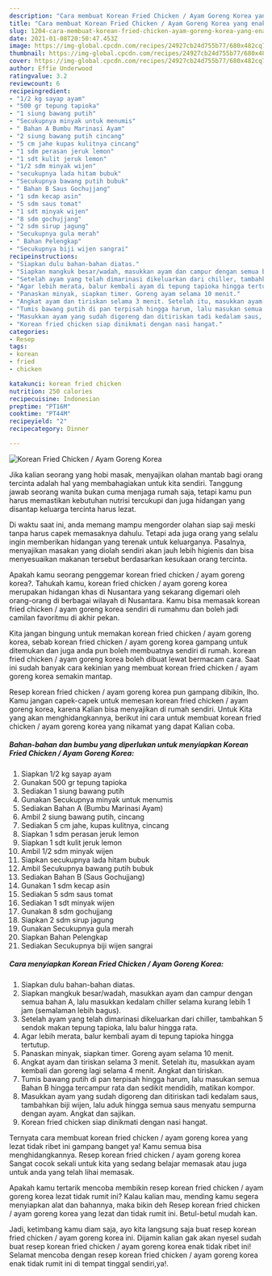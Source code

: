 ```yaml
---
description: "Cara membuat Korean Fried Chicken / Ayam Goreng Korea yang enak Untuk Jualan"
title: "Cara membuat Korean Fried Chicken / Ayam Goreng Korea yang enak Untuk Jualan"
slug: 1204-cara-membuat-korean-fried-chicken-ayam-goreng-korea-yang-enak-untuk-jualan
date: 2021-01-08T20:50:47.453Z
image: https://img-global.cpcdn.com/recipes/24927cb24d755b77/680x482cq70/korean-fried-chicken-ayam-goreng-korea-foto-resep-utama.jpg
thumbnail: https://img-global.cpcdn.com/recipes/24927cb24d755b77/680x482cq70/korean-fried-chicken-ayam-goreng-korea-foto-resep-utama.jpg
cover: https://img-global.cpcdn.com/recipes/24927cb24d755b77/680x482cq70/korean-fried-chicken-ayam-goreng-korea-foto-resep-utama.jpg
author: Effie Underwood
ratingvalue: 3.2
reviewcount: 6
recipeingredient:
- "1/2 kg sayap ayam"
- "500 gr tepung tapioka"
- "1 siung bawang putih"
- "Secukupnya minyak untuk menumis"
- " Bahan A Bumbu Marinasi Ayam"
- "2 siung bawang putih cincang"
- "5 cm jahe kupas kulitnya cincang"
- "1 sdm perasan jeruk lemon"
- "1 sdt kulit jeruk lemon"
- "1/2 sdm minyak wijen"
- "secukupnya lada hitam bubuk"
- "Secukupnya bawang putih bubuk"
- " Bahan B Saus Gochujjang"
- "1 sdm kecap asin"
- "5 sdm saus tomat"
- "1 sdt minyak wijen"
- "8 sdm gochujjang"
- "2 sdm sirup jagung"
- "Secukupnya gula merah"
- " Bahan Pelengkap"
- "Secukupnya biji wijen sangrai"
recipeinstructions:
- "Siapkan dulu bahan-bahan diatas."
- "Siapkan mangkuk besar/wadah, masukkan ayam dan campur dengan semua bahan A, lalu masukkan kedalam chiller selama kurang lebih 1 jam (semalaman lebih bagus)."
- "Setelah ayam yang telah dimarinasi dikeluarkan dari chiller, tambahkan 5 sendok makan tepung tapioka, lalu balur hingga rata."
- "Agar lebih merata, balur kembali ayam di tepung tapioka hingga tertutup."
- "Panaskan minyak, siapkan timer. Goreng ayam selama 10 menit."
- "Angkat ayam dan tiriskan selama 3 menit. Setelah itu, masukkan ayam kembali dan goreng lagi selama 4 menit. Angkat dan tiriskan."
- "Tumis bawang putih di pan terpisah hingga harum, lalu masukan semua Bahan B hingga tercampur rata dan sedikit mendidih, matikan kompor."
- "Masukkan ayam yang sudah digoreng dan ditiriskan tadi kedalam saus, tambahkan biji wijen, lalu aduk hingga semua saus menyatu sempurna dengan ayam. Angkat dan sajikan."
- "Korean fried chicken siap dinikmati dengan nasi hangat."
categories:
- Resep
tags:
- korean
- fried
- chicken

katakunci: korean fried chicken 
nutrition: 250 calories
recipecuisine: Indonesian
preptime: "PT16M"
cooktime: "PT44M"
recipeyield: "2"
recipecategory: Dinner

---
```



![Korean Fried Chicken / Ayam Goreng Korea](https://img-global.cpcdn.com/recipes/24927cb24d755b77/680x482cq70/korean-fried-chicken-ayam-goreng-korea-foto-resep-utama.jpg)

Jika kalian seorang yang hobi masak, menyajikan olahan mantab bagi orang tercinta adalah hal yang membahagiakan untuk kita sendiri. Tanggung jawab seorang  wanita bukan cuma menjaga rumah saja, tetapi kamu pun harus memastikan kebutuhan nutrisi tercukupi dan juga hidangan yang disantap keluarga tercinta harus lezat.

Di waktu  saat ini, anda memang mampu mengorder olahan siap saji meski tanpa harus capek memasaknya dahulu. Tetapi ada juga orang yang selalu ingin memberikan hidangan yang terenak untuk keluarganya. Pasalnya, menyajikan masakan yang diolah sendiri akan jauh lebih higienis dan bisa menyesuaikan makanan tersebut berdasarkan kesukaan orang tercinta. 



Apakah kamu seorang penggemar korean fried chicken / ayam goreng korea?. Tahukah kamu, korean fried chicken / ayam goreng korea merupakan hidangan khas di Nusantara yang sekarang digemari oleh orang-orang di berbagai wilayah di Nusantara. Kamu bisa memasak korean fried chicken / ayam goreng korea sendiri di rumahmu dan boleh jadi camilan favoritmu di akhir pekan.

Kita jangan bingung untuk memakan korean fried chicken / ayam goreng korea, sebab korean fried chicken / ayam goreng korea gampang untuk ditemukan dan juga anda pun boleh membuatnya sendiri di rumah. korean fried chicken / ayam goreng korea boleh dibuat lewat bermacam cara. Saat ini sudah banyak cara kekinian yang membuat korean fried chicken / ayam goreng korea semakin mantap.

Resep korean fried chicken / ayam goreng korea pun gampang dibikin, lho. Kamu jangan capek-capek untuk memesan korean fried chicken / ayam goreng korea, karena Kalian bisa menyajikan di rumah sendiri. Untuk Kita yang akan menghidangkannya, berikut ini cara untuk membuat korean fried chicken / ayam goreng korea yang nikamat yang dapat Kalian coba.

<!--inarticleads1-->

##### Bahan-bahan dan bumbu yang diperlukan untuk menyiapkan Korean Fried Chicken / Ayam Goreng Korea:

1. Siapkan 1/2 kg sayap ayam
1. Gunakan 500 gr tepung tapioka
1. Sediakan 1 siung bawang putih
1. Gunakan Secukupnya minyak untuk menumis
1. Sediakan  Bahan A (Bumbu Marinasi Ayam)
1. Ambil 2 siung bawang putih, cincang
1. Sediakan 5 cm jahe, kupas kulitnya, cincang
1. Siapkan 1 sdm perasan jeruk lemon
1. Siapkan 1 sdt kulit jeruk lemon
1. Ambil 1/2 sdm minyak wijen
1. Siapkan secukupnya lada hitam bubuk
1. Ambil Secukupnya bawang putih bubuk
1. Sediakan  Bahan B (Saus Gochujjang)
1. Gunakan 1 sdm kecap asin
1. Sediakan 5 sdm saus tomat
1. Sediakan 1 sdt minyak wijen
1. Gunakan 8 sdm gochujjang
1. Siapkan 2 sdm sirup jagung
1. Gunakan Secukupnya gula merah
1. Siapkan  Bahan Pelengkap
1. Sediakan Secukupnya biji wijen sangrai




<!--inarticleads2-->

##### Cara menyiapkan Korean Fried Chicken / Ayam Goreng Korea:

1. Siapkan dulu bahan-bahan diatas.
1. Siapkan mangkuk besar/wadah, masukkan ayam dan campur dengan semua bahan A, lalu masukkan kedalam chiller selama kurang lebih 1 jam (semalaman lebih bagus).
1. Setelah ayam yang telah dimarinasi dikeluarkan dari chiller, tambahkan 5 sendok makan tepung tapioka, lalu balur hingga rata.
1. Agar lebih merata, balur kembali ayam di tepung tapioka hingga tertutup.
1. Panaskan minyak, siapkan timer. Goreng ayam selama 10 menit.
1. Angkat ayam dan tiriskan selama 3 menit. Setelah itu, masukkan ayam kembali dan goreng lagi selama 4 menit. Angkat dan tiriskan.
1. Tumis bawang putih di pan terpisah hingga harum, lalu masukan semua Bahan B hingga tercampur rata dan sedikit mendidih, matikan kompor.
1. Masukkan ayam yang sudah digoreng dan ditiriskan tadi kedalam saus, tambahkan biji wijen, lalu aduk hingga semua saus menyatu sempurna dengan ayam. Angkat dan sajikan.
1. Korean fried chicken siap dinikmati dengan nasi hangat.




Ternyata cara membuat korean fried chicken / ayam goreng korea yang lezat tidak ribet ini gampang banget ya! Kamu semua bisa menghidangkannya. Resep korean fried chicken / ayam goreng korea Sangat cocok sekali untuk kita yang sedang belajar memasak atau juga untuk anda yang telah lihai memasak.

Apakah kamu tertarik mencoba membikin resep korean fried chicken / ayam goreng korea lezat tidak rumit ini? Kalau kalian mau, mending kamu segera menyiapkan alat dan bahannya, maka bikin deh Resep korean fried chicken / ayam goreng korea yang lezat dan tidak rumit ini. Betul-betul mudah kan. 

Jadi, ketimbang kamu diam saja, ayo kita langsung saja buat resep korean fried chicken / ayam goreng korea ini. Dijamin kalian gak akan nyesel sudah buat resep korean fried chicken / ayam goreng korea enak tidak ribet ini! Selamat mencoba dengan resep korean fried chicken / ayam goreng korea enak tidak rumit ini di tempat tinggal sendiri,ya!.

